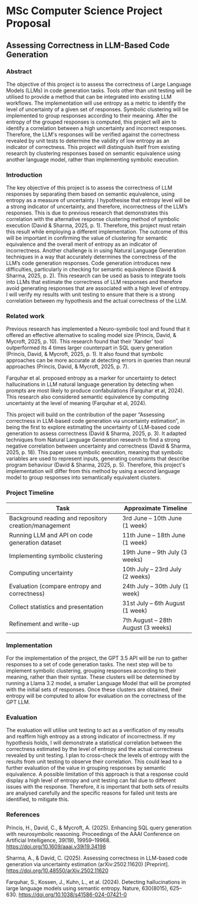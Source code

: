 # MSc Computer Science Project Proposal



## Assessing Correctness in LLM-Based Code Generation



### Abstract

The objective of this project is to assess the correctness of Large Language Models (LLMs) in code generation tasks. Tools other than unit testing will be utilised to provide a method that can be integrated into existing LLM workflows. The implementation will use entropy as a metric to identify the level of uncertainty of a given set of responses. Symbolic clustering will be implemented to group responses according to their meaning. After the entropy of the grouped responses is computed, this project will aim to identify a correlation between a high uncertainty and incorrect responses. Therefore, the LLM's responses will be verified against the correctness revealed by unit tests to determine the validity of low entropy as an indicator of correctness. This project will distinguish itself from existing research by clustering responses based on semantic equivalence using another language model, rather than implementing symbolic execution.



### Introduction

The key objective of this project is to assess the correctness of LLM responses by separating them based on semantic equivalence, using entropy as a measure of uncertainty. I hypothesise that entropy level will be a strong indicator of uncertainty, and therefore, incorrectness of the LLM’s responses. This is due to previous research that demonstrates this correlation with the alternative response clustering method of symbolic execution (David & Sharma, 2025, p. 1). Therefore, this project must retain this result while employing a different implementation. The outcome of this will be important in confirming the value of clustering for semantic equivalence and the overall merit of entropy as an indicator of incorrectness. Another challenge is in using Natural Language Generation techniques in a way that accurately determines the correctness of the LLM’s code generation responses. Code generation introduces new difficulties, particularly in checking for semantic equivalence (David & Sharma, 2025, p. 2). This research can be used as basis to integrate tools into LLMs that estimate the correctness of LLM responses and therefore avoid generating responses that are associated with a high level of entropy. I will verify my results with unit testing to ensure that there is a strong correlation between my hypothesis and the actual correctness of the LLM.



### Related work 

Previous research has implemented a Neuro-symbolic tool and found that it offered an effective alternative to scaling model size (Princis, David, & Mycroft, 2025, p. 10). This research found that their ‘Xander’ tool outperformed its 4 times larger counterpart in SQL query generation (Princis, David, & Mycroft, 2025, p. 1). It also found that symbolic approaches can be more accurate at detecting errors in queries than neural approaches (Princis, David, & Mycroft, 2025, p. 7). 

Farquhar et al. proposed entropy as a marker for uncertainty to detect hallucinations in LLM natural language generation by detecting when prompts are most likely to produce confabulations (Farquhar et al, 2024). This research also considered semantic equivalence by computing uncertainty at the level of meaning (Farquhar et al, 2024).

This project will build on the contribution of the paper “Assessing correctness in LLM-based code generation via uncertainty estimation”, in being the first to explore estimating the uncertainty of LLM-based code generation to assess correctness (David & Sharma, 2025, p. 3). It adapted techniques from Natural Language Generation research to find a strong negative correlation between uncertainty and correctness (David & Sharma, 2025, p. 18). This paper uses symbolic execution, meaning that symbolic variables are used to represent inputs, generating constraints that describe program behaviour (David & Sharma, 2025, p. 5). Therefore, this project's implementation will differ from this method by using a second language model to group responses into semantically equivalent clusters.



### Project Timeline

| Task | Approximate Timeline |
|------|-----------------------|
| Background reading and repository creation/management | 3rd June – 10th June (1 week) |
| Running LLM and API on code generation dataset | 11th June – 18th June (1 week) |
| Implementing symbolic clustering | 19th June – 9th July (3 weeks) |
| Computing uncertainty | 10th July – 23rd July (2 weeks) |
| Evaluation (compare entropy and correctness) | 24th July – 30th July (1 week) |
| Collect statistics and presentation | 31st July – 6th August (1 week) |
| Refinement and write-up | 7th August – 28th August (3 weeks) |



### Implementation

For the implementation of the project, the GPT 3.5 API will be run to gather responses to a set of code generation tasks. The next step will be to implement symbolic clustering, grouping responses according to their meaning, rather than their syntax. These clusters will be determined by running a Llama 3.2 model, a smaller Language Model that will be prompted with the initial sets of responses. Once these clusters are obtained, their entropy will be computed to allow for evaluation on the correctness of the GPT LLM.



### Evaluation

The evaluation will utilise unit testing to act as a verification of my results and reaffirm high entropy as a strong indicator of incorrectness. If my hypothesis holds, I will demonstrate a statistical correlation between the correctness estimated by the level of entropy and the actual correctness revealed by unit testing. I plan to cross-check the levels of entropy with the results from unit testing to observe their correlation. This could lead to a further evaluation of the value in grouping responses by semantic equivalence. A possible limitation of this approach is that a response could display a high level of entropy and unit testing can fail due to different issues with the response. Therefore, it is important that both sets of results are analysed carefully and the specific reasons for failed unit tests are identified, to mitigate this.



### References

Princis, H., David, C., & Mycroft, A. (2025). Enhancing SQL query generation with neurosymbolic reasoning. Proceedings of the AAAI Conference on Artificial Intelligence, 39(19), 19959–19968. https://doi.org/10.1609/aaai.v39i19.34198

Sharma, A., & David, C. (2025). Assessing correctness in LLM-based code generation via uncertainty estimation (arXiv:2502.11620) [Preprint]. https://doi.org/10.48550/arXiv.2502.11620

Farquhar, S., Kossen, J., Kuhn, L., et al. (2024). Detecting hallucinations in large language models using semantic entropy. Nature, 630(8015), 625–630. https://doi.org/10.1038/s41586-024-07421-0



